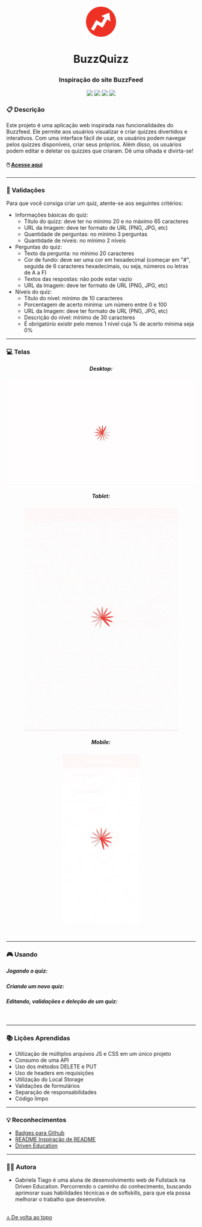 <p align="center">
<img src="src/assets/img/buzzfeed-icon.png" height="80px"/>
</p>

# <p align = "center">BuzzQuizz</p>

### <p align = "center">Inspiração do site BuzzFeed </p>

<p align = "center">
   <img src="https://img.shields.io/badge/HTML5-E34F26?style=for-the-badge&logo=html5&logoColor=white" heigth="30px"/>
   <img src="https://img.shields.io/badge/CSS3-1572B6?style=for-the-badge&logo=css3&logoColor=white" height="30px"/>
    <img src="https://img.shields.io/badge/JavaScript-F7DF1E?style=for-the-badge&logo=javascript&logoColor=black" height="30px"/>
   <img src="https://img.shields.io/badge/prettier-1A2C34?style=for-the-badge&logo=prettier&logoColor=F7BA3E" heigth="30px"/>
</p>

### :clipboard: Descrição

Este projeto é uma aplicação web inspirada nas funcionalidades do Buzzfeed. Ele permite aos usuários visualizar e criar quizzes divertidos e interativos. Com uma interface fácil de usar, os usuários podem navegar pelos quizzes disponíveis, criar seus próprios. Além disso, os usuários podem editar e deletar os quizzes que criaram. Dê uma olhada e divirta-se!

#### 🖱️ [Acesse aqui](https://gabrielatiago.github.io/BuzzQuizz/)

---

### 🚨 Validações

Para que você consiga criar um quiz, atente-se aos seguintes critérios:

- Informações básicas do quiz:
  - Título do quizz: deve ter no mínimo 20 e no máximo 65 caracteres
  - URL da Imagem: deve ter formato de URL (PNG, JPG, etc)
  - Quantidade de perguntas: no mínimo 3 perguntas
  - Quantidade de níveis: no mínimo 2 níveis
- Perguntas do quiz:
  - Texto da pergunta: no mínimo 20 caracteres
  - Cor de fundo: deve ser uma cor em hexadecimal (começar em "#", seguida de 6 caracteres hexadecimais, ou seja, números ou letras de A a F)
  - Textos das respostas: não pode estar vazio
  - URL da Imagem: deve ter formato de URL (PNG, JPG, etc)
- Níveis do quiz:
  - Título do nível: mínimo de 10 caracteres
  - Porcentagem de acerto mínima: um número entre 0 e 100
  - URL da Imagem: deve ter formato de URL (PNG, JPG, etc)
  - Descrição do nível: mínimo de 30 caracteres
  - É obrigatório existir pelo menos 1 nível cuja % de acerto mínima seja 0%

---

### :computer: Telas

<div align="center">
    <h5>Desktop:</h5>
    <img src="src/assets/screen/large-screen.gif" alt="viewing the app on a large screen">
    <h5>Tablet:</h5>
    <img src="src/assets/screen/medium-screen.gif" alt="viewing the app on a medium screen">
    <h5>Mobile:</h5>
    <img src="src/assets/screen/mobile-screen.gif" alt="viewing the app on a small screen">
</div>

$~$

---

### 🎮 Usando

<p align="center">
    <h5>Jogando o quiz:</h5>
    <h5>Criando um novo quiz:</h5>
    <h5>Editando, validações e deleção de um quiz:</h5>

</p>

$~$

---

### :books: Lições Aprendidas

- Utilização de múltiplos arquivos JS e CSS em um único projeto
- Consumo de uma API
- Uso dos métodos DELETE e PUT
- Uso de headers em requisições
- Utilização do Local Storage
- Validações de formulários
- Separação de responsabilidades
- Código limpo

---

### :bulb: Reconhecimentos

- [Badges para Github](https://github.com/alexandresanlim/Badges4-README.md-Profile#-database-)
- [README Inspiração de README](https://gist.github.com/luanalessa/7f98467a5ed62d00dcbde67d4556a1e4#file-readme-md)
- [Driven Education](https://www.driven.com.br)

---

### 👩‍🦱 Autora

- Gabriela Tiago é uma aluna de desenvolvimento web de Fullstack na Driven Education. Percorrendo o caminho do conhecimento, buscando aprimorar suas habilidades técnicas e de softskills, para que ela possa melhorar o trabalho que desenvolve.

<br>[🔝 De volta ao topo](#buzzquizz)<br>
